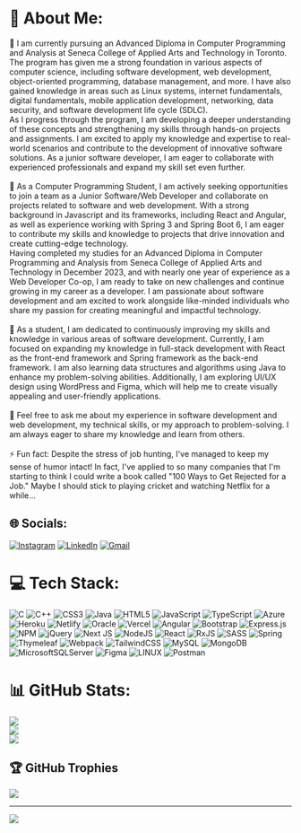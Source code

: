 # 💫 About Me:
🔭 I am currently pursuing an Advanced Diploma in Computer Programming and Analysis at Seneca College of Applied Arts and Technology in Toronto. The program has given me a strong foundation in various aspects of computer science, including software development, web development, object-oriented programming, database management, and more. I have also gained knowledge in areas such as Linux systems, internet fundamentals, digital fundamentals, mobile application development, networking, data security, and software development life cycle (SDLC).<br>     As I progress through the program, I am developing a deeper understanding of these concepts and strengthening my skills through hands-on projects and assignments. I am excited to apply my knowledge and expertise to real-world scenarios and contribute to the development of innovative software solutions. As a junior software developer, I am eager to collaborate with experienced professionals and expand my skill set even further.<br><br>🤝 As a Computer Programming Student, I am actively seeking opportunities to join a team as a Junior Software/Web Developer and collaborate on projects related to software and web development. With a strong background in Javascript and its frameworks, including React and Angular, as well as experience working with Spring 3 and Spring Boot 6, I am eager to contribute my skills and knowledge to projects that drive innovation and create cutting-edge technology.<br>      Having completed my studies for an Advanced Diploma in Computer Programming and Analysis from Seneca College of Applied Arts and Technology in December 2023, and with nearly one year of experience as a Web Developer Co-op, I am ready to take on new challenges and continue growing in my career as a developer. I am passionate about software development and am excited to work alongside like-minded individuals who share my passion for creating meaningful and impactful technology.<br><br>🌱 As a student, I am dedicated to continuously improving my skills and knowledge in various areas of software development. Currently, I am focused on expanding my knowledge in full-stack development with React as the front-end framework and Spring framework as the back-end framework. I am also learning data structures and algorithms using Java to enhance my problem-solving abilities. Additionally, I am exploring UI/UX design using WordPress and Figma, which will help me to create visually appealing and user-friendly applications.<br><br>💬 Feel free to ask me about my experience in software development and web development, my technical skills, or my approach to problem-solving. I am always eager to share my knowledge and learn from others.<br><br>⚡ Fun fact: Despite the stress of job hunting, I've managed to keep my sense of humor intact! In fact, I've applied to so many companies that I'm starting to think I could write a book called "100 Ways to Get Rejected for a Job." Maybe I should stick to playing cricket and watching Netflix for a while...


## 🌐 Socials:
[![Instagram](https://img.shields.io/badge/Instagram-%23E4405F.svg?logo=Instagram&logoColor=white)](https://instagram.com/aum_soni/?hl=en) [![LinkedIn](https://img.shields.io/badge/LinkedIn-%230077B5.svg?logo=linkedin&logoColor=white)](https://linkedin.com/in/aum-soni/) [![Gmail](https://img.shields.io/badge/-Gmail-red?style=flat-square&logo=gmail&logoColor=white&link)](https://mail.google.com/mail/u/0/?tab=rm&ogbl#inbox?compose=CllgCHrfTPRTqHnLFqpBRbvLsJXbwqmbPdxLGRpFHBNBKXvcFJJdsKtMXLZnFCZmdfPLddNnSBV)


# 💻 Tech Stack:
![C](https://img.shields.io/badge/c-%2300599C.svg?style=for-the-badge&logo=c&logoColor=white) ![C++](https://img.shields.io/badge/c++-%2300599C.svg?style=for-the-badge&logo=c%2B%2B&logoColor=white) ![CSS3](https://img.shields.io/badge/css3-%231572B6.svg?style=for-the-badge&logo=css3&logoColor=white) ![Java](https://img.shields.io/badge/java-%23ED8B00.svg?style=for-the-badge&logo=java&logoColor=white) ![HTML5](https://img.shields.io/badge/html5-%23E34F26.svg?style=for-the-badge&logo=html5&logoColor=white) ![JavaScript](https://img.shields.io/badge/javascript-%23323330.svg?style=for-the-badge&logo=javascript&logoColor=%23F7DF1E) ![TypeScript](https://img.shields.io/badge/typescript-%23007ACC.svg?style=for-the-badge&logo=typescript&logoColor=white) ![Azure](https://img.shields.io/badge/azure-%230072C6.svg?style=for-the-badge&logo=azure-devops&logoColor=white) ![Heroku](https://img.shields.io/badge/heroku-%23430098.svg?style=for-the-badge&logo=heroku&logoColor=white) ![Netlify](https://img.shields.io/badge/netlify-%23000000.svg?style=for-the-badge&logo=netlify&logoColor=#00C7B7) ![Oracle](https://img.shields.io/badge/Oracle-F80000?style=for-the-badge&logo=oracle&logoColor=white) ![Vercel](https://img.shields.io/badge/vercel-%23000000.svg?style=for-the-badge&logo=vercel&logoColor=white) ![Angular](https://img.shields.io/badge/angular-%23DD0031.svg?style=for-the-badge&logo=angular&logoColor=white) ![Bootstrap](https://img.shields.io/badge/bootstrap-%23563D7C.svg?style=for-the-badge&logo=bootstrap&logoColor=white) ![Express.js](https://img.shields.io/badge/express.js-%23404d59.svg?style=for-the-badge&logo=express&logoColor=%2361DAFB) ![NPM](https://img.shields.io/badge/NPM-%23000000.svg?style=for-the-badge&logo=npm&logoColor=white) ![jQuery](https://img.shields.io/badge/jquery-%230769AD.svg?style=for-the-badge&logo=jquery&logoColor=white) ![Next JS](https://img.shields.io/badge/Next-black?style=for-the-badge&logo=next.js&logoColor=white) ![NodeJS](https://img.shields.io/badge/node.js-6DA55F?style=for-the-badge&logo=node.js&logoColor=white) ![React](https://img.shields.io/badge/react-%2320232a.svg?style=for-the-badge&logo=react&logoColor=%2361DAFB) ![RxJS](https://img.shields.io/badge/rxjs-%23B7178C.svg?style=for-the-badge&logo=reactivex&logoColor=white) ![SASS](https://img.shields.io/badge/SASS-hotpink.svg?style=for-the-badge&logo=SASS&logoColor=white) ![Spring](https://img.shields.io/badge/spring-%236DB33F.svg?style=for-the-badge&logo=spring&logoColor=white) ![Thymeleaf](https://img.shields.io/badge/Thymeleaf-%23005C0F.svg?style=for-the-badge&logo=Thymeleaf&logoColor=white) ![Webpack](https://img.shields.io/badge/webpack-%238DD6F9.svg?style=for-the-badge&logo=webpack&logoColor=black) ![TailwindCSS](https://img.shields.io/badge/tailwindcss-%2338B2AC.svg?style=for-the-badge&logo=tailwind-css&logoColor=white) ![MySQL](https://img.shields.io/badge/mysql-%2300f.svg?style=for-the-badge&logo=mysql&logoColor=white) ![MongoDB](https://img.shields.io/badge/MongoDB-%234ea94b.svg?style=for-the-badge&logo=mongodb&logoColor=white) ![MicrosoftSQLServer](https://img.shields.io/badge/Microsoft%20SQL%20Sever-CC2927?style=for-the-badge&logo=microsoft%20sql%20server&logoColor=white) 	![Figma](https://img.shields.io/badge/figma-%23F24E1E.svg?style=for-the-badge&logo=figma&logoColor=white) ![LINUX](https://img.shields.io/badge/Linux-FCC624?style=for-the-badge&logo=linux&logoColor=black) ![Postman](https://img.shields.io/badge/Postman-FF6C37?style=for-the-badge&logo=postman&logoColor=white)
# 📊 GitHub Stats:
![](https://github-readme-stats.vercel.app/api?username=aumsoni2002&theme=dark&hide_border=false&include_all_commits=false&count_private=false)<br/>
![](https://github-readme-streak-stats.herokuapp.com/?user=aumsoni2002&theme=dark&hide_border=false)<br/>
![](https://github-readme-stats.vercel.app/api/top-langs/?username=aumsoni2002&theme=dark&hide_border=false&include_all_commits=false&count_private=false&layout=compact)

## 🏆 GitHub Trophies
![](https://github-profile-trophy.vercel.app/?username=aumsoni2002&theme=radical&no-frame=false&no-bg=true&margin-w=4)

---
[![](https://visitcount.itsvg.in/api?id=aumsoni2002&icon=0&color=0)](https://visitcount.itsvg.in)

<!-- Proudly created with GPRM ( https://gprm.itsvg.in ) -->
